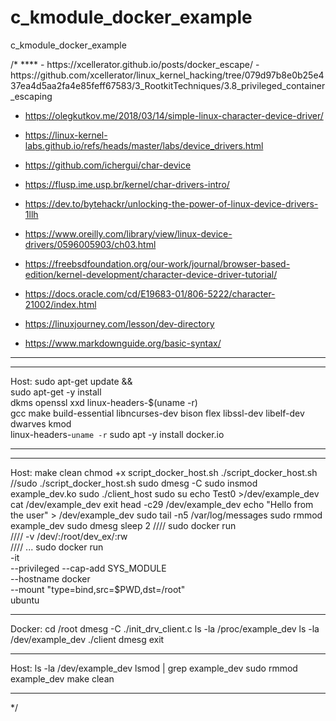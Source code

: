# c_kmodule_docker_example
c_kmodule_docker_example

<p>
/*
****
- https://xcellerator.github.io/posts/docker_escape/
- https://github.com/xcellerator/linux_kernel_hacking/tree/079d97b8e0b25e437ea4d5aa2fa4e85feff67583/3_RootkitTechniques/3.8_privileged_container_escaping

- https://olegkutkov.me/2018/03/14/simple-linux-character-device-driver/
- https://linux-kernel-labs.github.io/refs/heads/master/labs/device_drivers.html
- https://github.com/ichergui/char-device
- https://flusp.ime.usp.br/kernel/char-drivers-intro/
- https://dev.to/bytehackr/unlocking-the-power-of-linux-device-drivers-1llh
- https://www.oreilly.com/library/view/linux-device-drivers/0596005903/ch03.html
- https://freebsdfoundation.org/our-work/journal/browser-based-edition/kernel-development/character-device-driver-tutorial/
- https://docs.oracle.com/cd/E19683-01/806-5222/character-21002/index.html
- https://linuxjourney.com/lesson/dev-directory

- https://www.markdownguide.org/basic-syntax/
****


****
Host:
sudo apt-get update && \
sudo apt-get -y install \
	dkms openssl xxd linux-headers-$(uname -r) \
	gcc make build-essential libncurses-dev bison flex libssl-dev libelf-dev dwarves kmod \
	linux-headers-`uname -r`
sudo apt -y install docker.io
****

****
Host:
make clean
chmod +x script_docker_host.sh
./script_docker_host.sh
//sudo ./script_docker_host.sh
sudo dmesg -C
sudo insmod example_dev.ko
sudo ./client_host
sudo su
echo Test0 >/dev/example_dev
cat /dev/example_dev
exit
head -c29 /dev/example_dev
echo "Hello from the user" > /dev/example_dev
sudo tail -n5 /var/log/messages
sudo rmmod example_dev
sudo dmesg
sleep 2
//// sudo docker run \
////    -v /dev/:/root/dev_ex/:rw \
//// ...
sudo docker run \
	-it \
	--privileged --cap-add SYS_MODULE \
	--hostname docker \
	--mount "type=bind,src=$PWD,dst=/root" \
	ubuntu
****
Docker:
cd /root
dmesg -C
./init_drv_client.c
ls -la /proc/example_dev
ls -la /dev/example_dev
./client
dmesg
exit
****
Host:
ls -la /dev/example_dev
lsmod | grep example_dev
sudo rmmod example_dev
make clean
****
*/
</p>
